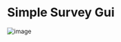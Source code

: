 # **Simple Survey Gui**
![image](https://user-images.githubusercontent.com/68218986/123512846-c2955f00-d657-11eb-9254-befd026312dc.png)
